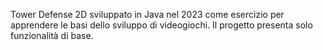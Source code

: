 Tower Defense 2D sviluppato in Java nel 2023 come esercizio per apprendere le basi dello sviluppo di videogiochi. Il progetto presenta solo funzionalità di base.
